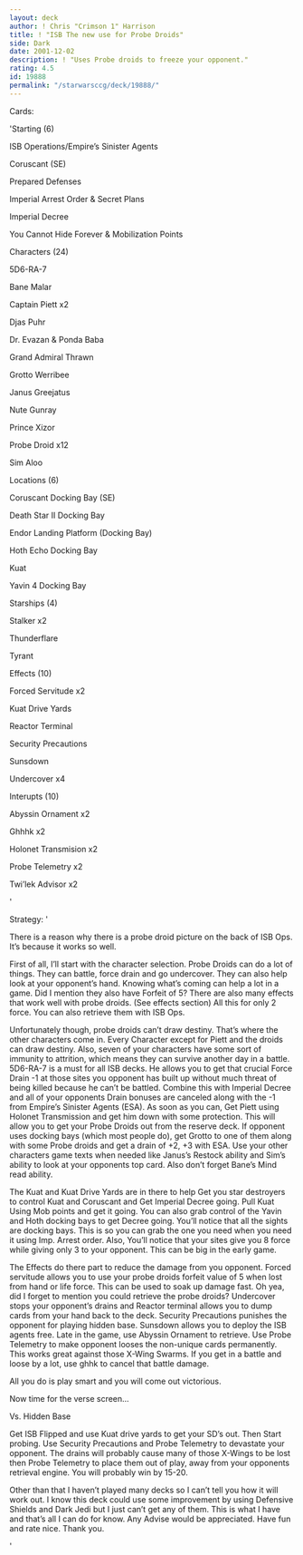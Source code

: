 ```yaml
---
layout: deck
author: ! Chris "Crimson 1" Harrison
title: ! "ISB The new use for Probe Droids"
side: Dark
date: 2001-12-02
description: ! "Uses Probe droids to freeze your opponent."
rating: 4.5
id: 19888
permalink: "/starwarsccg/deck/19888/"
---
```

Cards: 

'Starting (6)

ISB Operations/Empire’s Sinister Agents

Coruscant (SE)

Prepared Defenses

Imperial Arrest Order & Secret Plans

Imperial Decree

You Cannot Hide Forever & Mobilization Points 


Characters (24)

5D6-RA-7

Bane Malar

Captain Piett x2

Djas Puhr

Dr. Evazan & Ponda Baba

Grand Admiral Thrawn

Grotto Werribee

Janus Greejatus

Nute Gunray

Prince Xizor

Probe Droid x12

Sim Aloo


Locations (6)

Coruscant Docking Bay (SE)

Death Star II Docking Bay

Endor Landing Platform (Docking Bay)

Hoth Echo Docking Bay

Kuat

Yavin 4 Docking Bay


Starships (4)

Stalker x2

Thunderflare

Tyrant


Effects (10)

Forced Servitude x2

Kuat Drive Yards

Reactor Terminal

Security Precautions

Sunsdown

Undercover x4


Interupts (10)

Abyssin Ornament x2

Ghhhk x2

Holonet Transmision x2

Probe Telemetry x2

Twi’lek Advisor x2

'

Strategy: '

There is a reason why there is a probe droid picture on the back of ISB Ops.  It’s because it works so well.  


First of all, I’ll start with the character selection.  Probe Droids can do a lot of things.  They can battle, force drain and go undercover.  They can also help look at your opponent&#8217;s hand.  Knowing what’s coming can help a lot in a game.  Did I mention they also have Forfeit of 5?  There are also many effects that work well with probe droids. (See effects section) All this for only 2 force.  You can also retrieve them with ISB Ops. 


Unfortunately though, probe droids can’t draw destiny.  That’s where the other characters come in.  Every Character except for Piett and the droids can draw destiny.  Also, seven of your characters have some sort of immunity to attrition, which means they can survive another day in a battle.  5D6-RA-7 is a must for all ISB decks.  He allows you to get that crucial Force Drain -1 at those sites you opponent has built up without much threat of being killed because he can’t be battled.  Combine this with Imperial Decree and all of your opponents Drain bonuses are canceled along with the -1 from Empire’s Sinister Agents (ESA).  As soon as you can, Get Piett using Holonet Transmission and get him down with some protection.  This will allow you to get your Probe Droids out from the reserve deck.  If opponent uses docking bays (which most people do), get Grotto to one of them along with some Probe droids and get a drain of +2, +3 with ESA.  Use your other characters game texts when needed like Janus’s Restock ability and Sim’s ability to look at your opponents top card.  Also don’t forget Bane’s Mind read ability.  


The Kuat and Kuat Drive Yards are in there to help Get you star destroyers to control Kuat and Coruscant and Get Imperial Decree going.  Pull Kuat Using Mob points and get it going.  You can also grab control of the Yavin and Hoth docking bays to get Decree going.  You’ll notice that all the sights are docking bays.  This is so you can grab the one you need when you need it using Imp. Arrest order.  Also, You’ll notice that your sites give you 8 force while giving only 3 to your opponent.  This can be big in the early game.  


The Effects do there part to reduce the damage from you opponent.  Forced servitude allows you to use your probe droids forfeit value of 5 when lost from hand or life force.  This can be used to soak up damage fast.  Oh yea, did I forget to mention you could retrieve the probe droids?  Undercover stops your opponent&#8217;s drains and Reactor terminal allows you to dump cards from your hand back to the deck.  Security Precautions punishes the opponent for playing hidden base.  Sunsdown allows you to deploy the ISB agents free.  Late in the game, use Abyssin Ornament to retrieve.  Use Probe Telemetry to make opponent looses the non-unique cards permanently.  This works great against those X-Wing Swarms.  If you get in a battle and loose by a lot, use ghhk to cancel that battle damage.  


All you do is play smart and you will come out victorious.


Now time for the verse screen...


Vs. Hidden Base

Get ISB Flipped and use Kuat drive yards to get your SD’s out.  Then Start probing.  Use Security Precautions and Probe Telemetry to devastate your opponent.  The drains will probably cause many of those X-Wings to be lost then Probe Telemetry to place them out of play, away from your opponents retrieval engine.  You will probably win by 15-20.  


Other than that I haven’t played many decks so I can’t tell you how it will work out.  I know this deck could use some improvement by using Defensive Shields and Dark Jedi but I just can’t get any of them.  This is what I have and that&#8217;s all I can do for know.  Any Advise would be appreciated.  Have fun and rate nice.  Thank you.

'
